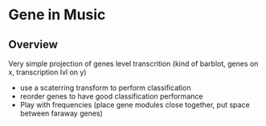 # Gene in Music

## Overview
Very simple projection of genes level transcrition (kind of barblot, genes on x, transcription lvl on y)
- use a scaterring transform to perform classification
- reorder genes to have good classification performance
- Play with frequencies (place gene modules close together, put space between faraway genes)
